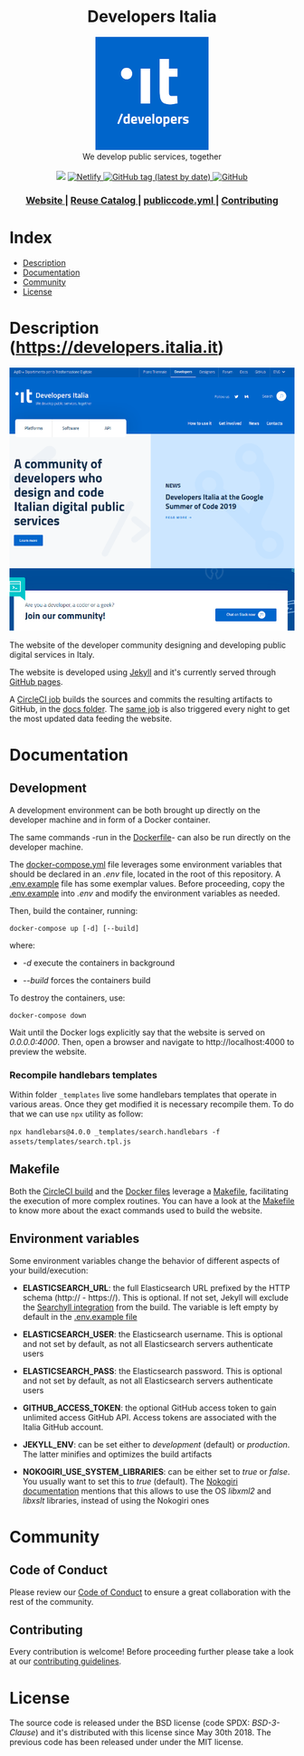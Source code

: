 <h1 align="center">Developers Italia</h1>

<div align="center">
<img src="logo.png">
</div>
<div align="center">
We develop public services, together
</div>

<br />

 <!-- Badges -->
<div align="center">
    <!-- CircleCI-->
	<a href="https://circleci.com/gh/italia/developers.italia.it"><img src="https://circleci.com/gh/italia/developers.italia.it.svg?style=shield"></a>
    <a href="https://app.netlify.com/sites/developers-italia/deploys">
    <img alt="Netlify" src="https://img.shields.io/netlify/92a97b26-4e6c-4408-9270-9603f951eccf">
    </a>
    <a href="https://github.com/italia/developers.italia.it/releases">
      <img alt="GitHub tag (latest by date)" src="https://img.shields.io/github/v/tag/italia/developers.italia.it">
    </a>
	<a href="LICENSE.md">
      <img alt="GitHub" src="https://img.shields.io/github/license/italia/developers.italia.it">
    </a>
</div>

<div align="center">
  <h3>
    <a href="https://developers.italia.it">
      Website
    </a>
    <span> | </span>
    <a href="https://developers.italia.it/en/software">
      Reuse Catalog
    </a>
    <span> | </span> 
    <a href="https://github.com/italia/publiccode.yml">
      publiccode.yml
    </a>
    <span> | </span>  
    <a href="CONTRIBUTING.md">
      Contributing
    </a>
  </h3>
</div>


# Index

- [Description](#description)
- [Documentation](#documentation)
- [Community](#community)
- [License](#license)


# Description (https://developers.italia.it)

<div align="center">
	<img alt="Developers Italia Homepage" src="screenshot.png" />
</div>


The website of the developer community designing and developing public digital services in Italy.

The website is developed using [Jekyll](https://jekyllrb.com/) and it's currently served through [GitHub pages](https://pages.github.com/).

A [CircleCI job](.circleci/config.yml) builds the sources and commits the resulting artifacts to GitHub, in the [docs folder](docs). The [same job](.circleci/config.yml) is also triggered every night to get the most updated data feeding the website.

# Documentation
## Development 

A development environment can be both brought up directly on the developer machine and in form of a Docker container.

The same commands -run in the [Dockerfile](Dockerfile)- can also be run directly on the developer machine.

The [docker-compose.yml](docker-compose.yml) file leverages some environment variables that should be declared in an *.env* file, located in the root of this repository. A [.env.example](.env.example) file has some exemplar values. Before proceeding, copy the [.env.example](.env.example) into *.env* and modify the environment variables as needed.

Then, build the container, running:

```shell
docker-compose up [-d] [--build]
```

where:

* *-d* execute the containers in background

* *--build* forces the containers build

To destroy the containers, use:

```shell
docker-compose down
```

Wait until the Docker logs explicitly say that the website is served on *0.0.0.0:4000*. Then, open a browser and navigate to http://localhost:4000 to preview the website.

### Recompile handlebars templates
Within folder `_templates` live some handlebars templates that operate in various areas.
Once they get modified it is necessary recompile them. To do that we can use `npx` utility as follow:

`npx handlebars@4.0.0 _templates/search.handlebars -f assets/templates/search.tpl.js`


## Makefile

Both the [CircleCI build](.circleci/config.yml) and the [Docker files](docker-compose.yml) leverage a [Makefile](Makefile), facilitating the execution of more complex routines.
You can have a look at the [Makefile](Makefile) to know more about the exact commands used to build the website.

## Environment variables

Some environment variables change the behavior of different aspects of your build/execution:

* **ELASTICSEARCH_URL**: the full Elasticsearch URL prefixed by the HTTP schema (http:// - https://). This is optional. If not set, Jekyll will exclude the [Searchyll integration](https://github.com/italia/developers-italia-searchyll) from the build. The variable is left empty by default in the [.env.example file](.env.example)

* **ELASTICSEARCH_USER**: the Elasticsearch username. This is optional and not set by default, as not all Elasticsearch servers authenticate users

* **ELASTICSEARCH_PASS**: the Elasticsearch password. This is optional and not set by default, as not all Elasticsearch servers authenticate users

* **GITHUB_ACCESS_TOKEN**: the optional GitHub access token to gain unlimited access GitHub API. Access tokens are associated with the Italia GitHub account.

* **JEKYLL_ENV**: can be set either to *development* (default) or *production*. The latter minifies and optimizes the build artifacts

* **NOKOGIRI_USE_SYSTEM_LIBRARIES**: can be either set to *true* or *false*. You usually want to set this to *true* (default). The [Nokogiri documentation](https://nokogiri.org/tutorials/installing_nokogiri.html#install-with-system-libraries) mentions that this allows to use the OS *libxml2* and *libxslt* libraries, instead of using the Nokogiri ones

# Community

## Code of Conduct
Please review our [Code of Conduct](CODE_OF_CONDUCT.md) to ensure a great collaboration with the rest of the community. 

## Contributing
Every contribution is welcome! Before proceeding further please take a look at our [contributing guidelines](CONTRIBUTING.md). 

# License

The source code is released under the BSD license (code SPDX: *BSD-3-Clause*) and it's distributed with this license since May 30th 2018. The previous code has been released under under the MIT license.
